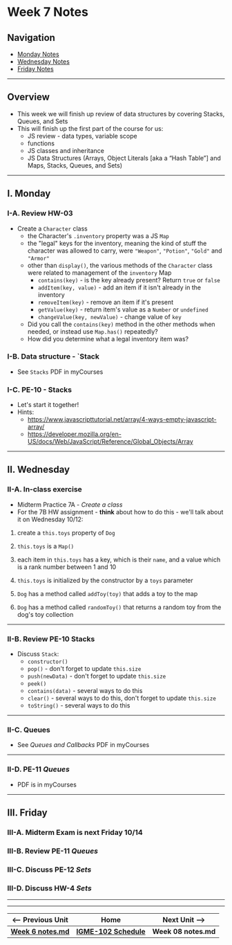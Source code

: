 # Week 7 Notes

## Navigation

- [Monday Notes](#monday)
- [Wednesday Notes](#wednesday)
- [Friday Notes](#friday)

<hr>

## Overview
- This week we will finish up review of data structures by covering Stacks, Queues, and Sets
- This will finish up the first part of the course for us:
  - JS review - data types, variable scope
  - functions
  - JS classes and inheritance
  - JS Data Structures (Arrays, Object Literals [aka a “Hash Table”] and Maps, Stacks, Queues, and Sets)

<hr>

<a id="monday" />

## I. Monday

### I-A. Review HW-03

- Create a `Character` class
  - the Character's `.inventory` property was a JS `Map`
  - the "legal" keys for the inventory, meaning the kind of stuff the character was allowed to carry, were `"Weapon"`, `"Potion"`, `"Gold"` and `"Armor"`
  - other than `display()`, the various methods of the `Character` class were related to management of the `inventory` Map
    - `contains(key)` - is the key already present? Return `true` or `false`
    - `addItem(key, value)` - add an item if it isn't already in the inventory
    - `removeItem(key)` - remove an item if it's present
    - `getValue(key)` - return item's value as a `Number` or `undefined`
    - `changeValue(key, newValue)` - change value of `key`
  - Did you call the `contains(key)` method in the other methods when needed, or instead use `Map.has()` repeatedly?
  - How did you determine what a legal inventory item was?

### I-B. Data structure - `Stack
- See `Stacks` PDF in myCourses

### I-C. PE-10 - Stacks
- Let's start it together!
- Hints:
  - https://www.javascripttutorial.net/array/4-ways-empty-javascript-array/
  - https://developer.mozilla.org/en-US/docs/Web/JavaScript/Reference/Global_Objects/Array
  

<hr>

<a id="wednesday" />

## II. Wednesday

### II-A. In-class exercise
- Midterm Practice 7A - *Create a class*
- For the 7B HW assignment - **think** about how to do this - we'll talk about it on Wednesday 10/12:

1) create a `this.toys` property of `Dog`

2) `this.toys` is a `Map()`

3) each item in `this.toys` has a key, which is their `name`, and a value which is a rank number 
between 1 and 10

4) `this.toys` is initialized by the constructor by a `toys` parameter

5) `Dog` has a method called `addToy(toy)` that adds a toy to the map

6) `Dog` has a method called `randomToy()` that returns a random toy from the dog's
toy collection

<hr>

### II-B. Review PE-10 Stacks

- Discuss `Stack`:
  - `constructor()`
  - `pop()` - don't forget to update `this.size`
  - `push(newData)` - don't forget to update `this.size`
  - `peek()`
  - `contains(data)` - several ways to do this
  - `clear()` - several ways to do this, don't forget to update `this.size`
  - `toString()` - several ways to do this

<hr>

### II-C. Queues
- See *Queues and Callbacks* PDF in myCourses

<hr>

### II-D. PE-11 *Queues*

- PDF is in myCourses


<hr>


<a id="friday" />

## III. Friday

### III-A. Midterm Exam is next Friday 10/14

### III-B. Review PE-11 *Queues*

### III-C. Discuss PE-12 *Sets*

### III-D. Discuss HW-4 *Sets*


<hr><hr>

| <-- Previous Unit | Home | Next Unit -->
| --- | --- | --- 
| [**Week 6 notes.md**](06.md)     |  [**IGME-102 Schedule**](../schedule.md) | **Week 08 notes.md**
